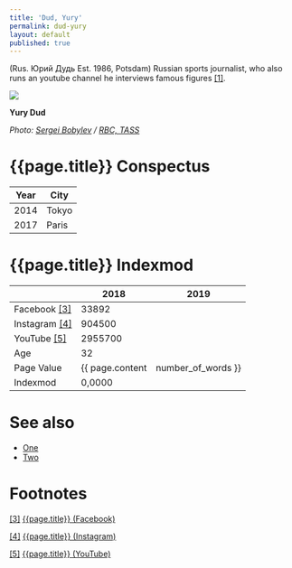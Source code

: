 ```yaml
---
title: 'Dud, Yury'
permalink: dud-yury
layout: default
published: true
---
```


(Rus. Юрий Дудь Est. 1986, Potsdam) Russian sports journalist, who also runs an youtube channel he interviews famous figures <span id="a1">[\[1\]](#f1)</span>.

![](https://s0.rbk.ru/v6_top_pics/resized/1180xH/media/img/1/31/755101304604311.jpg)

**Yury Dud**

*Photo: [Sergei Bobylev](indexmod) / [RBC, TASS](https://www.rbc.ru/rbcfreenews/5a02bdbf9a79479d04ef7a63)*

# {{page.title}} Conspectus

|Year|City|
|-|-|
|2014|Tokyo|
|2017|Paris|

# {{page.title}} Indexmod

||2018|2019|
|-|-|-|
|Facebook <span id="a3">[\[3\]](#f3)</span>|33892||
|Instagram <span id="a4">[\[4\]](#f4)</span>|904500||
|YouTube <span id="a5">[\[5\]](#f5)</span>|2955700||
|Age|32||
|Page Value|{{ page.content | number_of_words }}||
|Indexmod|0,0000||

# See also

+ [One](index)
+ [Two](index)

# Footnotes

[[3]](#a3) <span id="f3"></span> [{{page.title}} (Facebook)](index)

[[4]](#a4) <span id="f4"></span> [{{page.title}} (Instagram)](index)

[[5]](#a5) <span id="f5"></span> [{{page.title}} (YouTube)](index)
